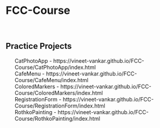 # FCC-Course
<br>
<h2>Practice Projects</h2>
<ul>
  <lis>CatPhotoApp - https://vineet-vankar.github.io/FCC-Course/CatPhotoApp/index.html</lis><br>
  <lis>CafeMenu - https://vineet-vankar.github.io/FCC-Course/CafeMenu/index.html</lis><br>
  <lis>ColoredMarkers - https://vineet-vankar.github.io/FCC-Course/ColoredMarkers/index.html</lis><br>
  <lis>RegistrationForm - https://vineet-vankar.github.io/FCC-Course/RegistrationForm/index.html</lis><br>
  <lis>RothkoPainting - https://vineet-vankar.github.io/FCC-Course/RothkoPainting/index.html</lis>
</ul>
